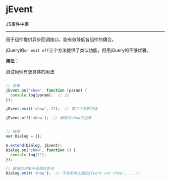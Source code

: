 # jEvent

JS事件中枢

---

用于组件提供异步回调接口，能有效降低各组件的耦合。

jQuery的`on emit off`三个方法提供了类似功能，但用jQuery的不够优雅。

**用法：**

测试用例有更具体的用法

```js

// 简单
jEvent.on('show', function (param) {
  console.log(param);  // 22
});

jEvent.emit('show', 22);  // 第二个参数可选

jEvent.off('show');  // 解除对show的监听


// 继承
var Dialog = {};

$.extend(Dialog, jEvent);
Dialog.on('show', function () {
  console.log(11);
});

// 继承的对象不会相互影响
Dialog.emit('show');  // 不会影响上面的jEvent.on('show', ...);


```
